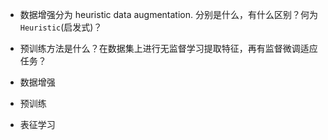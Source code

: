 - 数据增强分为 heuristic data augmentation. 
分别是什么，有什么区别？何为`Heuristic`(启发式)？

- 预训练方法是什么？在数据集上进行无监督学习提取特征，再有监督微调适应任务？




- 数据增强
- 预训练
- 表征学习